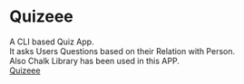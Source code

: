 # Quizeee
A CLI based Quiz App.  
It asks Users Questions based on their Relation with Person.  
Also Chalk Library has been used in this APP.  
[Quizeee](https://replit.com/@VishalSingla56/Quiz-Time?embed=1&output=1#index.js) 